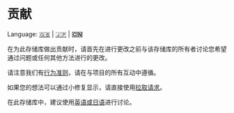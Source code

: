 # 贡献

Language: [🇬🇧](./CONTRIBUTING.md) | [🇯🇵](./CONTRIBUTING.ja.md) | **🇨🇳**

在为此存储库做出贡献时，请首先在进行更改之前与该存储库的所有者讨论您希望通过问题或任何其他方法进行的更改。

请注意我们有[行为准则](./CODE_OF_CONDUCT.ja.md)，请在与项目的所有互动中遵循。

如果您的想法可以通过小修复显示，请直接使用[拉取请求](https://github.com/kurone-kito/my-pictures/pulls)。

在此存储库中，建议使用[英语或日语](https://translate.google.com/)进行讨论。
